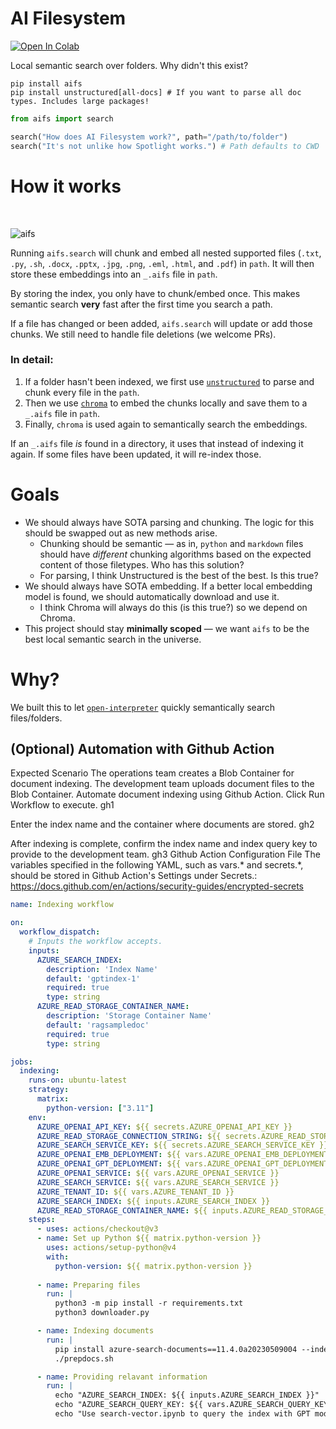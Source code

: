 # AI Filesystem

[![Open In Colab](https://colab.research.google.com/assets/colab-badge.svg)](https://colab.research.google.com/drive/1QdXPchTDnzW6I_3HTZFpSeak_XoH81v5?usp=sharing)

Local semantic search over folders. Why didn't this exist?

```shell
pip install aifs
pip install unstructured[all-docs] # If you want to parse all doc types. Includes large packages!
```

```python
from aifs import search

search("How does AI Filesystem work?", path="/path/to/folder")
search("It's not unlike how Spotlight works.") # Path defaults to CWD
```

# How it works

<br>

![aifs](https://github.com/KillianLucas/aifs/assets/63927363/c61599a9-aad8-483d-b6a4-3671629cd5f4)

Running `aifs.search` will chunk and embed all nested supported files (`.txt`, `.py`, `.sh`, `.docx`, `.pptx`, `.jpg`, `.png`, `.eml`, `.html`, and `.pdf`) in `path`. It will then store these embeddings into an `_.aifs` file in `path`.

By storing the index, you only have to chunk/embed once. This makes semantic search **very** fast after the first time you search a path.

If a file has changed or been added, `aifs.search` will update or add those chunks. We still need to handle file deletions (we welcome PRs).

### In detail:

1. If a folder hasn't been indexed, we first use [`unstructured`](https://github.com/Unstructured-IO/unstructured/tree/main) to parse and chunk every file in the `path`.
2. Then we use [`chroma`](https://github.com/chroma-core/chroma) to embed the chunks locally and save them to a `_.aifs` file in `path`.
3. Finally, `chroma` is used again to semantically search the embeddings.

If an `_.aifs` file _is_ found in a directory, it uses that instead of indexing it again. If some files have been updated, it will re-index those.

# Goals

- We should always have SOTA parsing and chunking. The logic for this should be swapped out as new methods arise.
  - Chunking should be semantic — as in, `python` and `markdown` files should have _different_ chunking algorithms based on the expected content of those filetypes. Who has this solution?
  - For parsing, I think Unstructured is the best of the best. Is this true?
- We should always have SOTA embedding. If a better local embedding model is found, we should automatically download and use it.
  - I think Chroma will always do this (is this true?) so we depend on Chroma.
- This project should stay **minimally scoped** — we want `aifs` to be the best local semantic search in the universe.

# Why?

We built this to let [`open-interpreter`](https://openinterpreter.com/) quickly semantically search files/folders.

## (Optional) Automation with Github Action
Expected Scenario
The operations team creates a Blob Container for document indexing.
The development team uploads document files to the Blob Container.
Automate document indexing using Github Action.
Click Run Workflow to execute.
gh1

Enter the index name and the container where documents are stored.
gh2

After indexing is complete, confirm the index name and index query key to provide to the development team.
gh3
Github Action Configuration File
The variables specified in the following YAML, such as vars.* and secrets.*, should be stored in Github Action's Settings under Secrets.: https://docs.github.com/en/actions/security-guides/encrypted-secrets

```yml
name: Indexing workflow

on:
  workflow_dispatch:
    # Inputs the workflow accepts.
    inputs:            
      AZURE_SEARCH_INDEX:
        description: 'Index Name'
        default: 'gptindex-1'
        required: true      
        type: string    
      AZURE_READ_STORAGE_CONTAINER_NAME:
        description: 'Storage Container Name'
        default: 'ragsampledoc'
        required: true      
        type: string

jobs:
  indexing:
    runs-on: ubuntu-latest
    strategy:
      matrix:
        python-version: ["3.11"]
    env:
      AZURE_OPENAI_API_KEY: ${{ secrets.AZURE_OPENAI_API_KEY }}
      AZURE_READ_STORAGE_CONNECTION_STRING: ${{ secrets.AZURE_READ_STORAGE_CONNECTION_STRING }}
      AZURE_SEARCH_SERVICE_KEY: ${{ secrets.AZURE_SEARCH_SERVICE_KEY }}
      AZURE_OPENAI_EMB_DEPLOYMENT: ${{ vars.AZURE_OPENAI_EMB_DEPLOYMENT }}
      AZURE_OPENAI_GPT_DEPLOYMENT: ${{ vars.AZURE_OPENAI_GPT_DEPLOYMENT }}
      AZURE_OPENAI_SERVICE: ${{ vars.AZURE_OPENAI_SERVICE }}
      AZURE_SEARCH_SERVICE: ${{ vars.AZURE_SEARCH_SERVICE }}
      AZURE_TENANT_ID: ${{ vars.AZURE_TENANT_ID }}
      AZURE_SEARCH_INDEX: ${{ inputs.AZURE_SEARCH_INDEX }}
      AZURE_READ_STORAGE_CONTAINER_NAME: ${{ inputs.AZURE_READ_STORAGE_CONTAINER_NAME }}
    steps:
      - uses: actions/checkout@v3
      - name: Set up Python ${{ matrix.python-version }}
        uses: actions/setup-python@v4
        with:
          python-version: ${{ matrix.python-version }}           
            
      - name: Preparing files
        run: |
          python3 -m pip install -r requirements.txt
          python3 downloader.py

      - name: Indexing documents
        run: |
          pip install azure-search-documents==11.4.0a20230509004 --index-url=https://pkgs.dev.azure.com/azure-sdk/public/_packaging/azure-sdk-for-python/pypi/simple/
          ./prepdocs.sh    

      - name: Providing relavant information
        run: |
          echo "AZURE_SEARCH_INDEX: ${{ inputs.AZURE_SEARCH_INDEX }}"
          echo "AZURE_SEARCH_QUERY_KEY: ${{ vars.AZURE_SEARCH_QUERY_KEY }}"
          echo "Use search-vector.ipynb to query the index with GPT models"
```
